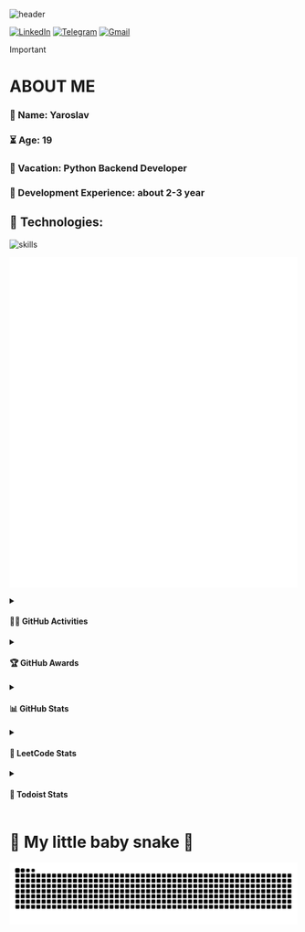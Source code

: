 ![header](https://capsule-render.vercel.app/api?type=waving&height=256&color=0:FF0A6C,2000:2D27FF&text=Hello%20World!&section=header&reversal=false&textBg=false&fontColor=b5b8b1&fontAlign=50&fontAlignY=27&fontSize=80&stroke=362c12&strokeWidth=0&desc=Welcome%20to%20my%20GitHub%20profile!%20Put%20stars,%20fork%20and%20contribute!&descSize=25&descAlignY=52&descAlign=50)

[![LinkedIn](https://img.shields.io/badge/LinkedIn-%230077B5.svg?&style=flat-square&logo=linkedin&logoColor=white)](https://linkedin.com/in/yaroslav-britov-43533629)
[![Telegram](https://img.shields.io/badge/Telegram-2CA5E0.svg?&style=flat-square&logo=telegram&logoColor=white)](https://t.me/sorxill)
[![Gmail](https://img.shields.io/badge/Gmail-D14836.svg?style=flat-square&logo=gmail&logoColor=white)](https://mail.google.com/mail/?view=cm&fs=1&to=vac.ban17@gmail.com&su=Theme&body=HI!)

> [!IMPORTANT]
> 
> # ABOUT ME
> 
> ### **👋 Name: Yaroslav**
> 
> ### **⏳ Age: 19**
>
>  ### **📍 Vacation: Python Backend Developer**
> 
> ### **🌟 Development Experience: about 2-3 year**
>
> ## **🔧 Technologies:**
> 
> ![skills](https://skillicons.dev/icons?i=fastapi,py,docker,git,kubernetes,md,githubactions,github,bash,linux,postgres,redis,postman,nginx,bots&theme=light)

[<img align="center" width="600" alt="if you see this, it means my metrics are not working" src="https://github.com/sorxill/sorxill/blob/main/github-metrics.svg">](https://github.com/sorxill/sorxill)

<!--[![GitHub Streak](https://streak-stats.demolab.com?user=sorxill&theme=neon-palenight&hide_border=true&locale=ru&background=10%2CFF0A6C%2C2D27FF)](https://git.io/streak-stats)
[![Anurag's GitHub stats-Dark](https://github-readme-stats.vercel.app/api?username=sorxill&show_icons=true&text_color=b5b8b1&title_color=b5b8b1&hide_title=true&card_width=600&include_all_commits=true&bg_color=DEG,FF0A6C,2D27FF&locale=ru#gh-dark-mode-only)](https://github.com/sorxill/github-readme-stats#gh-dark-mode-only)
-->

<details>
    <summary><h4>👨‍💻 <b>GitHub Activities</b></h4></summary><br/>

<!--START_SECTION:activity-->
1. 🗣 Commented on [#32](https://github.com/sorxill/Tracker/pull/32#issuecomment-1925295094) in [sorxill/Tracker](https://github.com/sorxill/Tracker)
2. 💪 Opened PR [#32](https://github.com/sorxill/Tracker/pull/32) in [sorxill/Tracker](https://github.com/sorxill/Tracker)
3. 🎉 Merged PR [#31](https://github.com/sorxill/Tracker/pull/31) in [sorxill/Tracker](https://github.com/sorxill/Tracker)
4. 🗣 Commented on [#31](https://github.com/sorxill/Tracker/pull/31#issuecomment-1916809528) in [sorxill/Tracker](https://github.com/sorxill/Tracker)
5. 🗣 Commented on [#31](https://github.com/sorxill/Tracker/pull/31#issuecomment-1913354442) in [sorxill/Tracker](https://github.com/sorxill/Tracker)
<!--END_SECTION:activity-->

</details>

<details>
    <summary><h4>🏆 <b>GitHub Awards</b></h4></summary><br/>

![Github Trophy](https://github-profile-trophy.vercel.app/?username=sorxill&theme=gitdimmed&no-bg=true&no-frame=true&rank=SECRET,SSS,SS,S,AAA,AA,A,B,C)

</details>

<details>
    <summary><h4>📊 <b>GitHub Stats</b></h4></summary><br/>

[![Waren Gonzaga Github Stats](https://readme-stats.warengonzaga.com/api?username=sorxill&show_icons=true&count_private=true&theme=dark)](https://github.com/sorxill/github-readme-stats) [![Top Language](https://readme-stats.warengonzaga.com/api/top-langs?username=sorxill&layout=compact&theme=dark)](https://github.com/sorxill/github-readme-stats)

</details>

<details>
    <summary><h4>🚧 <b>LeetCode Stats</b></h4></summary>

[![KnlnKS's LeetCode stats](https://leetcode-stats-six.vercel.app/api?username=sorxill&theme=dark)](https://github.com/sorxill/leetcode-stats)
</details>

<details>
    <summary><h4>🎯 <b>Todoist Stats</b></h4></summary>

<!-- TODO-IST:START -->
🏆  2,072 Karma Points           
🌸  Completed 0 tasks today           
✅  Completed 39 tasks so far           
⏳  Longest streak is 1 days
<!-- TODO-IST:END -->

</details>

# 🐍 My little baby snake 🐍
<picture>
  <source media="(prefers-color-scheme: dark)" srcset="https://raw.githubusercontent.com/sorxill/sorxill/output/github-contribution-grid-snake-dark.svg">
  <source media="(prefers-color-scheme: light)" srcset="https://raw.githubusercontent.com/sorxill/sorxill/output/github-contribution-grid-snake.svg">
  <img alt="github contribution grid snake animation" src="https://raw.githubusercontent.com/sorxill/sorxill/output/github-contribution-grid-snake-dark.svg">
</picture>
